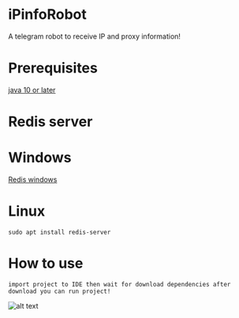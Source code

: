# iPinfoRobot
A telegram robot to receive IP and proxy information!
# Prerequisites
[java 10 or later](https://www.java.com/en/download)

# Redis server

# Windows
[Redis windows](https://github.com/MicrosoftArchive/redis/releases/download/win-3.2.100/Redis-x64-3.2.100.msi)

# Linux 
```
sudo apt install redis-server
```

# How to use

```
import project to IDE then wait for download dependencies after download you can run project!
```

![alt text](https://i.imgur.com/yKZHkxa.png)
